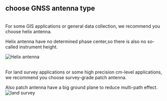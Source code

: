 ## choose GNSS antenna type

<br>
For some GIS applications or general data collection, we recommend you choose helix antenna.

Helix antenna have no determined phase center,so there is also no so-called instrument height.

![](../images/with-helix.jpg "Helix antenna")
<br>
<br>


For land survey applications or some high precision cm-level applications, we recommend you choose
survey-grade patch antenna.


Also patch antenna have a big ground plane to reduce multi-path effect.
<br>
![](../images/with-patch.jpg "land survey")
<br>

